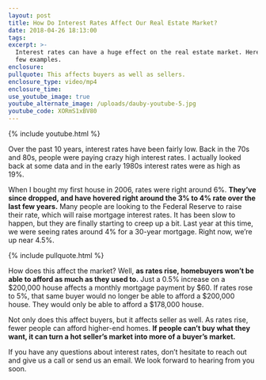 ```yaml
---
layout: post
title: How Do Interest Rates Affect Our Real Estate Market?
date: 2018-04-26 18:13:00
tags:
excerpt: >-
  Interest rates can have a huge effect on the real estate market. Here are a
  few examples.
enclosure:
pullquote: This affects buyers as well as sellers.
enclosure_type: video/mp4
enclosure_time:
use_youtube_image: true
youtube_alternate_image: /uploads/dauby-youtube-5.jpg
youtube_code: XORmS1xBV80
---
```


{% include youtube.html %}

Over the past 10 years, interest rates have been fairly low. Back in the 70s and 80s, people were paying crazy high interest rates. I actually looked back at some data and in the early 1980s interest rates were as high as 19%.

When I bought my first house in 2006, rates were right around 6%. **They’ve since dropped, and have hovered right around the 3% to 4% rate over the last few years.** Many people are looking to the Federal Reserve to raise their rate, which will raise mortgage interest rates. It has been slow to happen, but they are finally starting to creep up a bit. Last year at this time, we were seeing rates around 4% for a 30-year mortgage. Right now, we’re up near 4.5%.

{% include pullquote.html %}

How does this affect the market? Well, **as rates rise, homebuyers won’t be able to afford as much as they used to.** Just a 0.5% increase on a $200,000 house affects a monthly mortgage payment by $60. If rates rose to 5%, that same buyer would no longer be able to afford a $200,000 house. They would only be able to afford a $178,000 house.

Not only does this affect buyers, but it affects seller as well. As rates rise, fewer people can afford higher-end homes. **If people can’t buy what they want, it can turn a hot seller’s market into more of a buyer’s market.**

If you have any questions about interest rates, don’t hesitate to reach out and give us a call or send us an email. We look forward to hearing from you soon.